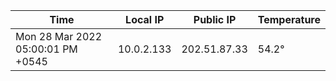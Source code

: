 | Time     | Local IP | Public IP | Temperature |
| ----------- | ----------- | ----------- | ----------- |
| Mon 28 Mar 2022 05:00:01 PM +0545      | 10.0.2.133     | 202.51.87.33  | 54.2° |
